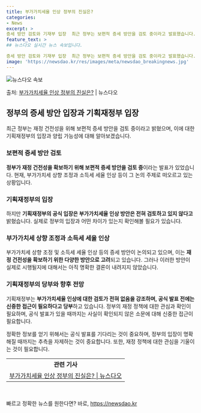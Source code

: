 ```yaml
---
title: 부가가치세율 인상 정부의 진실은?
categories:
- News
excerpt: >
증세 방안 검토와 기재부 입장  최근 정부는 보편적 증세 방안을 검토 중이라고 발표했습니다. 특히 부가가치세…
feature_text: >
## 뉴스다오 실시간 뉴스 속보입니다.

증세 방안 검토와 기재부 입장  최근 정부는 보편적 증세 방안을 검토 중이라고 발표했습니다. 특히 부가가치세…
image: 'https://newsdao.kr/res/images/meta/newsdao_breakingnews.jpg'
---
```


![뉴스다오 속보](https://newsdao.kr/res/images/meta/newsdao_breakingnews.jpg)

<p>출처: <a href="https://newsdao.kr/4429" rel="dofollow">부가가치세율 인상 정부의 진실은?</a> | 뉴스다오</p>

<h2 data-ke-size="size26">정부의 증세 방안 입장과 기획재정부 입장</h2>
<p data-ke-size="size16">최근 정부는 재정 건전성을 위해 보편적 증세 방안을 검토 중이라고 밝혔으며, 이에 대한 기획재정부의 입장과 양립 가능성에 대해 알아보겠습니다.</p>

<h3>보편적 증세 방안 검토</h3>
<p data-ke-size="size16"><b>정부가 재정 건전성을 확보하기 위해 보편적 증세 방안을 검토 중</b>이라는 발표가 있었습니다. 현재, 부가가치세 상향 조정과 소득세 세율 인상 등이 그 논의 주제로 떠오르고 있는 상황입니다.</p>

<h3>기획재정부의 입장</h3>
<p data-ke-size="size16">하지만 <b>기획재정부의 공식 입장은 부가가치세율 인상 방안은 전혀 검토하고 있지 않다고</b> 밝혔습니다. 실제로 정부의 입장과 어떤 차이가 있는지 확인해볼 필요가 있습니다.</p>

<h3>부가가치세 상향 조정과 소득세 세율 인상</h3>
<p data-ke-size="size16">부가가치세 상향 조정 및 소득세 세율 인상 등의 증세 방안이 논의되고 있으며, 이는 <b>재정 건전성을 확보하기 위한 다양한 방안으로 고려</b>되고 있습니다. 그러나 이러한 방안이 실제로 시행될지에 대해서는 아직 명확한 결론이 내려지지 않았습니다.</p>

<h3>기획재정부의 당부와 향후 전망</h3>
<p data-ke-size="size16">기획재정부는 <b>부가가치세율 인상에 대한 검토가 전혀 없음을 강조하며, 공식 발표 전에는 신중한 접근이 필요하다고 당부</b>하고 있습니다. 정부의 재정 정책에 대한 관심과 확인이 필요하며, 공식 발표가 있을 때까지는 사실이 확인되지 않은 소문에 대해 신중한 접근이 필요합니다.</p>
<p data-ke-size="size16">정확한 정보를 얻기 위해서는 공식 발표를 기다리는 것이 중요하며, 정부의 입장이 명확해질 때까지는 추측을 자제하는 것이 중요합니다. 또한, 재정 정책에 대한 관심을 기울이는 것이 필요합니다.</p>

<table>
  <tr>
    <td style="text-align: center; height: 17px;"><b>관련 기사</b></td>
  </tr>
  <tr>
    <td style="text-align: center; height: 17px;"><a href="https://newsdao.kr/4429">부가가치세율 인상 정부의 진실은? | 뉴스다오</a></td>
  </tr>
</table>
<p data-ke-size="size16">&nbsp;</p> 

빠르고 정확한 뉴스를 원한다면? 바로, <a href="https://newsdao.kr" rel="dofollow">https://newsdao.kr</a>


    
